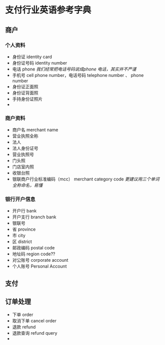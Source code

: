 # 支付行业英语参考字典

## 商户
### 个人资料
* 身份证 identity card
* 身份证号码 identity number
* 电话 phone *我们经常把电话号码说成phone 电话，其实并不严谨*
* 手机号 cell phone number，电话号码 telephone number 、 phone number
* 身份证正面照
* 身份证背面照
* 手持身份证照片
* 
### 商户资料
* 商户名 merchant name
* 营业执照全称
* 法人
* 法人身份证号
* 营业执照号
* 门头照
* 门店室内照
* 收银台照
* 银联商户行业标准编码（mcc） merchant category code  *更建议用三个单词全称命名，易懂*
### 银行开户信息
* 开户行 bank
* 开户支行  branch bank
* 银联号
* 省 province
* 市 city
* 区 district
* 邮政编码 postal code
* 地址码 region code??
* 对公账号 corporate account
* 个人账号 Personal Account

## 支付

## 订单处理
* 下单 order
* 取消下单 cancel order
* 退款 refund
* 退款查询 refund query
* 
